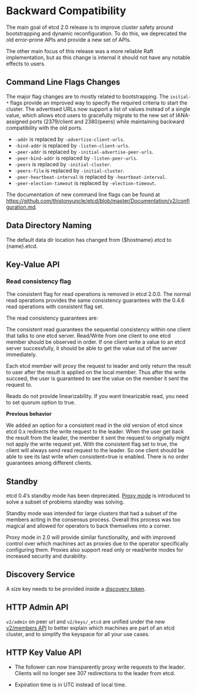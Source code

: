 # Backward Compatibility

The main goal of etcd 2.0 release is to improve cluster safety around bootstrapping and dynamic reconfiguration. To do this, we deprecated the old error-prone APIs and provide a new set of APIs.

The other main focus of this release was a more reliable Raft implementation, but as this change is internal it should not have any notable effects to users.

## Command Line Flags Changes

The major flag changes are to mostly related to bootstrapping. The `initial-*` flags provide an improved way to specify the required criteria to start the cluster. The advertised URLs now support a list of values instead of a single value, which allows etcd users to gracefully migrate to the new set of IANA-assigned ports (2379/client and 2380/peers) while maintaining backward compatibility with the old ports.

 - `-addr` is replaced by `-advertise-client-urls`.
 - `-bind-addr` is replaced by `-listen-client-urls`.
 - `-peer-addr` is replaced by `-initial-advertise-peer-urls`.
 - `-peer-bind-addr` is replaced by `-listen-peer-urls`.
 - `-peers` is replaced by `-initial-cluster`.
 - `-peers-file` is replaced by `-initial-cluster`.
 - `-peer-heartbeat-interval` is replaced by `-heartbeat-interval`.
 - `-peer-election-timeout` is replaced by `-election-timeout`.

The documentation of new command line flags can be found at
https://github.com/thistonyuncle/etcd/blob/master/Documentation/v2/configuration.md.

## Data Directory Naming

The default data dir location has changed from {$hostname}.etcd to {name}.etcd.

## Key-Value API

### Read consistency flag

The consistent flag for read operations is removed in etcd 2.0.0. The normal read operations provides the same consistency guarantees with the 0.4.6 read operations with consistent flag set.

The read consistency guarantees are:

The consistent read guarantees the sequential consistency within one client that talks to one etcd server. Read/Write from one client to one etcd member should be observed in order. If one client write a value to an etcd server successfully, it should be able to get the value out of the server immediately.

Each etcd member will proxy the request to leader and only return the result to user after the result is applied on the local member. Thus after the write succeed, the user is guaranteed to see the value on the member it sent the request to.

Reads do not provide linearizability. If you want linearizable read, you need to set quorum option to true.

**Previous behavior**

We added an option for a consistent read in the old version of etcd since etcd 0.x redirects the write request to the leader. When the user get back the result from the leader, the member it sent the request to originally might not apply the write request yet. With the consistent flag set to true, the client will always send read request to the leader. So one client should be able to see its last write when consistent=true is enabled. There is no order guarantees among different clients.


## Standby

etcd 0.4’s standby mode has been deprecated. [Proxy mode][proxymode] is introduced to solve a subset of problems standby was solving.

Standby mode was intended for large clusters that had a subset of the members acting in the consensus process. Overall this process was too magical and allowed for operators to back themselves into a corner.

Proxy mode in 2.0 will provide similar functionality, and with improved control over which machines act as proxies due to the operator specifically configuring them. Proxies also support read only or read/write modes for increased security and durability.

[proxymode]: proxy.md

## Discovery Service

A size key needs to be provided inside a [discovery token][discoverytoken].

[discoverytoken]: clustering.md#custom-etcd-discovery-service

## HTTP Admin API

`v2/admin` on peer url and `v2/keys/_etcd` are unified under the new [v2/members API][members-api] to better explain which machines are part of an etcd cluster, and to simplify the keyspace for all your use cases.

[members-api]: members_api.md

## HTTP Key Value API
- The follower can now transparently proxy write requests to the leader. Clients will no longer see 307 redirections to the leader from etcd.

- Expiration time is in UTC instead of local time.

